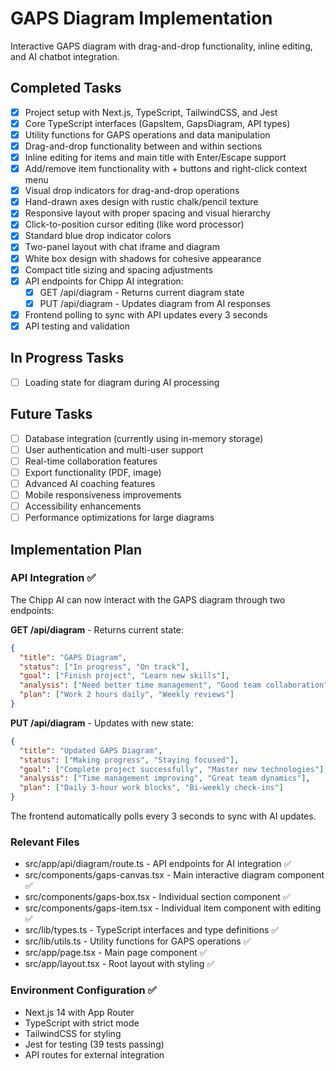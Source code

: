 # GAPS Diagram Implementation

Interactive GAPS diagram with drag-and-drop functionality, inline editing, and AI chatbot integration.

## Completed Tasks

- [x] Project setup with Next.js, TypeScript, TailwindCSS, and Jest
- [x] Core TypeScript interfaces (GapsItem, GapsDiagram, API types)
- [x] Utility functions for GAPS operations and data manipulation
- [x] Drag-and-drop functionality between and within sections
- [x] Inline editing for items and main title with Enter/Escape support
- [x] Add/remove item functionality with + buttons and right-click context menu
- [x] Visual drop indicators for drag-and-drop operations
- [x] Hand-drawn axes design with rustic chalk/pencil texture
- [x] Responsive layout with proper spacing and visual hierarchy
- [x] Click-to-position cursor editing (like word processor)
- [x] Standard blue drop indicator colors
- [x] Two-panel layout with chat iframe and diagram
- [x] White box design with shadows for cohesive appearance
- [x] Compact title sizing and spacing adjustments
- [x] API endpoints for Chipp AI integration:
  - [x] GET /api/diagram - Returns current diagram state
  - [x] PUT /api/diagram - Updates diagram from AI responses
- [x] Frontend polling to sync with API updates every 3 seconds
- [x] API testing and validation

## In Progress Tasks

- [ ] Loading state for diagram during AI processing

## Future Tasks

- [ ] Database integration (currently using in-memory storage)
- [ ] User authentication and multi-user support
- [ ] Real-time collaboration features
- [ ] Export functionality (PDF, image)
- [ ] Advanced AI coaching features
- [ ] Mobile responsiveness improvements
- [ ] Accessibility enhancements
- [ ] Performance optimizations for large diagrams

## Implementation Plan

### API Integration ✅
The Chipp AI can now interact with the GAPS diagram through two endpoints:

**GET /api/diagram** - Returns current state:
```json
{
  "title": "GAPS Diagram",
  "status": ["In progress", "On track"],
  "goal": ["Finish project", "Learn new skills"],
  "analysis": ["Need better time management", "Good team collaboration"],
  "plan": ["Work 2 hours daily", "Weekly reviews"]
}
```

**PUT /api/diagram** - Updates with new state:
```json
{
  "title": "Updated GAPS Diagram",
  "status": ["Making progress", "Staying focused"],
  "goal": ["Complete project successfully", "Master new technologies"],
  "analysis": ["Time management improving", "Great team dynamics"],
  "plan": ["Daily 3-hour work blocks", "Bi-weekly check-ins"]
}
```

The frontend automatically polls every 3 seconds to sync with AI updates.

### Relevant Files

- src/app/api/diagram/route.ts - API endpoints for AI integration ✅
- src/components/gaps-canvas.tsx - Main interactive diagram component ✅
- src/components/gaps-box.tsx - Individual section component ✅
- src/components/gaps-item.tsx - Individual item component with editing ✅
- src/lib/types.ts - TypeScript interfaces and type definitions ✅
- src/lib/utils.ts - Utility functions for GAPS operations ✅
- src/app/page.tsx - Main page component ✅
- src/app/layout.tsx - Root layout with styling ✅

### Environment Configuration ✅

- Next.js 14 with App Router
- TypeScript with strict mode
- TailwindCSS for styling
- Jest for testing (39 tests passing)
- API routes for external integration